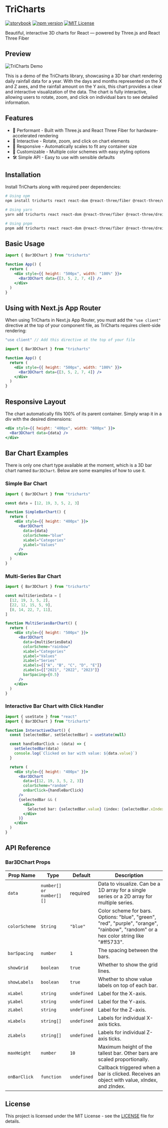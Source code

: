 # TriCharts

[![storybook](https://raw.githubusercontent.com/storybooks/brand/master/badge/badge-storybook.svg)](https://681bd8e0a76963348cb8ef98-kqozlcvgyv.chromatic.com/?path=/docs/introduction--docs)
[![npm version](https://img.shields.io/npm/v/tricharts.svg)](https://www.npmjs.com/package/tricharts)
[![MIT License](https://img.shields.io/badge/license-MIT-blue.svg?style=flat)](https://github.com/gavinmgrant/tricharts/blob/main/LICENSE)

Beautiful, interactive 3D charts for React — powered by Three.js and React Three Fiber

## Preview

![TriCharts Demo](assets/images/demo.gif)

This is a demo of the TriCharts library, showcasing a 3D bar chart rendering daily rainfall data for a year. With the days and months represented on the X and Z axes, and the rainfall amount on the Y axis, this chart provides a clear and interactive visualization of the data. The chart is fully interactive, allowing users to rotate, zoom, and click on individual bars to see detailed information.

## Features

- 🚀 Performant - Built with Three.js and React Three Fiber for hardware-accelerated rendering
- 🔄 Interactive - Rotate, zoom, and click on chart elements
- 📱 Responsive - Automatically scales to fit any container size
- 🎨 Customizable - Multiple color schemes with easy styling options
- 🛠️ Simple API - Easy to use with sensible defaults

## Installation

Install TriCharts along with required peer dependencies:

```bash
# Using npm
npm install tricharts react react-dom @react-three/fiber @react-three/drei three

# Using yarn
yarn add tricharts react react-dom @react-three/fiber @react-three/drei three

# Using pnpm
pnpm add tricharts react react-dom @react-three/fiber @react-three/drei three
```

## Basic Usage

```jsx
import { Bar3DChart } from "tricharts"

function App() {
  return (
    <div style={{ height: "500px", width: "100%" }}>
      <Bar3DChart data={[3, 5, 2, 7, 4]} />
    </div>
  )
}
```

## Using with Next.js App Router

When using TriCharts in Next.js App Router, you must add the `"use client"` directive at the top of your component file, as TriCharts requires client-side rendering:

```jsx
"use client" // Add this directive at the top of your file

import { Bar3DChart } from "tricharts"

function App() {
  return (
    <div style={{ height: "500px", width: "100%" }}>
      <Bar3DChart data={[3, 5, 2, 7, 4]} />
    </div>
  )
}
```

## Responsive Layout

The chart automatically fills 100% of its parent container. Simply wrap it in a div with the desired dimensions:

```jsx
<div style={{ height: "400px", width: "600px" }}>
  <Bar3DChart data={data} />
</div>
```

## Bar Chart Examples

There is only one chart type available at the moment, which is a 3D bar chart named `Bar3DChart`. Below are some examples of how to use it.

### Simple Bar Chart

```jsx
import { Bar3DChart } from "tricharts"

const data = [12, 19, 3, 5, 2, 3]

function SimpleBarChart() {
  return (
    <div style={{ height: "400px" }}>
      <Bar3DChart
        data={data}
        colorScheme="blue"
        xLabel="Categories"
        yLabel="Values"
      />
    </div>
  )
}
```

### Multi-Series Bar Chart

```jsx
import { Bar3DChart } from "tricharts"

const multiSeriesData = [
  [12, 19, 3, 5, 2],
  [22, 12, 15, 5, 9],
  [8, 14, 22, 7, 11],
]

function MultiSeriesBarChart() {
  return (
    <div style={{ height: "500px" }}>
      <Bar3DChart
        data={multiSeriesData}
        colorScheme="rainbow"
        xLabel="Categories"
        yLabel="Values"
        zLabel="Series"
        xLabels={["A", "B", "C", "D", "E"]}
        zLabels={["2021", "2022", "2023"]}
        barSpacing={0.5}
      />
    </div>
  )
}
```

### Interactive Bar Chart with Click Handler

```jsx
import { useState } from "react"
import { Bar3DChart } from "tricharts"

function InteractiveChart() {
  const [selectedBar, setSelectedBar] = useState(null)

  const handleBarClick = (data) => {
    setSelectedBar(data)
    console.log(`Clicked on bar with value: ${data.value}`)
  }

  return (
    <div style={{ height: "400px" }}>
      <Bar3DChart
        data={[12, 19, 3, 5, 2, 3]}
        colorScheme="random"
        onBarClick={handleBarClick}
      />
      {selectedBar && (
        <div>
          Selected bar: {selectedBar.value} (index: {selectedBar.xIndex})
        </div>
      )}
    </div>
  )
}
```

## API Reference

### Bar3DChart Props

| Prop Name     | Type                     | Default     | Description                                                                                                                           |
| ------------- | ------------------------ | ----------- | ------------------------------------------------------------------------------------------------------------------------------------- |
| `data`        | `number[] or number[][]` | required    | Data to visualize. Can be a 1D array for a single series or a 2D array for multiple series.                                           |
| `colorScheme` | `String`                 | `"blue"`    | Color scheme for bars. Options: "blue", "green", "red", "purple", "orange", "rainbow", "random" or a hex color string like "#ff5733". |
| `barSpacing`  | `number`                 | `1`         | The spacing between the bars.                                                                                                         |
| `showGrid`    | `boolean`                | `true`      | Whether to show the grid lines.                                                                                                       |
| `showLabels`  | `boolean`                | `true`      | Whether to show value labels on top of each bar.                                                                                      |
| `xLabel`      | `string`                 | `undefined` | Label for the X-axis.                                                                                                                 |
| `yLabel`      | `string`                 | `undefined` | Label for the Y-axis.                                                                                                                 |
| `zLabel`      | `string`                 | `undefined` | Label for the Z-axis.                                                                                                                 |
| `xLabels`     | `string[]`               | `undefined` | Labels for individual X-axis ticks.                                                                                                   |
| `zLabels`     | `string[]`               | `undefined` | Labels for individual Z-axis ticks.                                                                                                   |
| `maxHeight`   | `number`                 | `10`        | Maximum height of the tallest bar. Other bars are scaled proportionally.                                                              |
| `onBarClick`  | `function`               | `undefined` | Callback triggered when a bar is clicked. Receives an object with value, xIndex, and zIndex.                                          |

## License

This project is licensed under the MIT License - see the [LICENSE](LICENSE) file for details.
